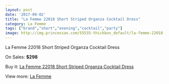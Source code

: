 ```yaml
---
layout: post
date: '2017-09-02'
title: "La Femme 22018 Short Striped Organza Cocktail Dress"
category: La Femme
tags: ["brand","short","evening","cocktail","party"]
image: http://img.princessan.com/55535-thickbox_default/la-femme-22018-short-striped-organza-cocktail-dress.jpg
---
```

La Femme 22018 Short Striped Organza Cocktail Dress

On Sales: **$298**
<a href="https://www.princessan.com/en/la-femme/24958-la-femme-22018-short-striped-organza-cocktail-dress.html"><amp-img layout="responsive" width="600" height="600" src="//img.princessan.com/55535-thickbox_default/la-femme-22018-short-striped-organza-cocktail-dress.jpg" alt="La Femme 22018 Short Striped Organza Cocktail Dress 0" /></a>
<a href="https://www.princessan.com/en/la-femme/24958-la-femme-22018-short-striped-organza-cocktail-dress.html"><amp-img layout="responsive" width="600" height="600" src="//img.princessan.com/55537-thickbox_default/la-femme-22018-short-striped-organza-cocktail-dress.jpg" alt="La Femme 22018 Short Striped Organza Cocktail Dress 1" /></a>
<a href="https://www.princessan.com/en/la-femme/24958-la-femme-22018-short-striped-organza-cocktail-dress.html"><amp-img layout="responsive" width="600" height="600" src="//img.princessan.com/55536-thickbox_default/la-femme-22018-short-striped-organza-cocktail-dress.jpg" alt="La Femme 22018 Short Striped Organza Cocktail Dress 2" /></a>

Buy it: [La Femme 22018 Short Striped Organza Cocktail Dress](https://www.princessan.com/en/la-femme/24958-la-femme-22018-short-striped-organza-cocktail-dress.html "La Femme 22018 Short Striped Organza Cocktail Dress")

View more: [La Femme](https://www.princessan.com/en/28-la-femme "La Femme")